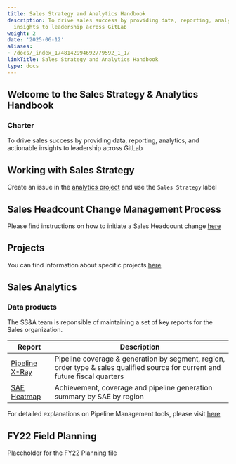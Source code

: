 ```yaml
---
title: Sales Strategy and Analytics Handbook
description: To drive sales success by providing data, reporting, analytics, and actionable
  insights to leadership across GitLab
weight: 2
date: '2025-06-12'
aliases:
- /docs/_index_1748142994692779592_1_1/
linkTitle: Sales Strategy and Analytics Handbook
type: docs
---
```


## Welcome to the Sales Strategy & Analytics Handbook

### Charter

To drive sales success by providing data, reporting, analytics, and actionable insights to leadership across GitLab

## Working with Sales Strategy

Create an issue in the [analytics project](https://gitlab.com/gitlab-com/sales-team/field-operations/analytics/issues) and use the `Sales Strategy` label

## Sales Headcount Change Management Process

Please find instructions on how to initiate a Sales Headcount change [here](/handbook/sales/field-operations/sales-strategy/sales-headcount)

## Projects

You can find information about specific projects [here](/handbook/sales/field-operations/sales-strategy/projects)

## Sales Analytics

### Data products

The SS&A team is reponsible of maintaining a set of key reports for the Sales organization.

| Report | Description |
| ----- | ----- |
| [Pipeline X-Ray](/handbook/sales/field-operations/sales-strategy/analytics/pipeline-x-ray) | Pipeline coverage & generation by segment, region, order type & sales qualified source for current and future fiscal quarters |
| [SAE Heatmap](/handbook/sales/field-operations/sales-strategy/analytics/sal-heatmap) | Achievement, coverage and pipeline generation summary by SAE by region |

For detailed explanations on Pipeline Management tools, please visit [here](/handbook/sales/field-operations/sales-strategy/analytics/pipeline-management-tools)

## FY22 Field Planning

Placeholder for the FY22 Planning file
